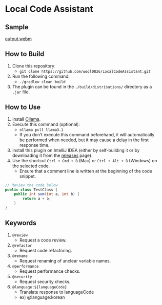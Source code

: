 # Local Code Assistant

## Sample

[output.webm](https://github.com/user-attachments/assets/cf68daed-4759-4603-9afb-afc9cdc13446)

## How to Build

1. Clone this repository:
   - `git clone https://github.com/wool0826/LocalCodeAssistant.git`
2. Run the following command:
   - `./gradlew clean build`
3. The plugin can be found in the `./build/distributions/` directory as a `.jar` file.

## How to Use

1. Install [Ollama](https://ollama.com/).
2. Execute this command (optional):
   - `ollama pull llama3.1`
   - If you don't execute this command beforehand, it will automatically be performed when needed, but it may cause a delay in the first response time.
3. Install this plugin on IntelliJ IDEA (either by self-building it or by downloading it from the [releases](https://github.com/wool0826/LocalCodeAssistant/releases) page).
4. Use the shortcut `Ctrl + Cmd + B` (Mac) or `Ctrl + Alt + B` (Windows) on the selected code.
   - Ensure that a comment line is written at the beginning of the code snippet.

```java
// Review the code below
public class TestClass {
	public int sum(int a, int b) {
		return a + b;
	}
}
```

## Keywords

1. `@review`
    - Request a code review.
2. `@refactor`
    - Request code refactoring.
3. `@rename`
    - Request renaming of unclear variable names.
4. `@performance`
    - Request performance checks.
5. `@security`
    - Request security checks.
6. `@language:${languageCode}`
    - Translate response to languageCode
    - ex) @language:korean
